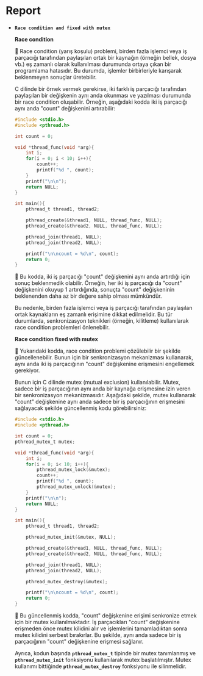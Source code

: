 # Report

- **`Race condition and fixed with mutex`**
    
    **Race condition**
    
    <aside>
    📎 Race condition (yarış koşulu) problemi, birden fazla işlemci veya iş parçacığı tarafından paylaşılan ortak bir kaynağın (örneğin bellek, dosya vb.) eş zamanlı olarak kullanılması durumunda ortaya çıkan bir programlama hatasıdır. Bu durumda, işlemler birbirleriyle karışarak beklenmeyen sonuçlar üretebilir.
    
    C dilinde bir örnek vermek gerekirse, iki farklı iş parçacığı tarafından paylaşılan bir değişkenin aynı anda okunması ve yazılması durumunda bir race condition oluşabilir. Örneğin, aşağıdaki kodda iki iş parçacığı aynı anda "count" değişkenini artırabilir:
    
    </aside>
    
    ```c
    #include <stdio.h>
    #include <pthread.h>
    
    int count = 0;
    
    void *thread_func(void *arg){
        int i;
        for(i = 0; i < 10; i++){
            count++;
            printf("%d ", count);
        }
        printf("\n\n");
        return NULL;
    }
    
    int main(){
        pthread_t thread1, thread2;
    
        pthread_create(&thread1, NULL, thread_func, NULL);
        pthread_create(&thread2, NULL, thread_func, NULL);
    
        pthread_join(thread1, NULL);
        pthread_join(thread2, NULL);
    
        printf("\n\ncount = %d\n", count);
        return 0;
    }
    ```
    
    <aside>
    📎 Bu kodda, iki iş parçacığı "count" değişkenini aynı anda artırdığı için sonuç beklenmedik olabilir. Örneğin, her iki iş parçacığı da "count" değişkenini okuyup 1 artırdığında, sonuçta "count" değişkeninin beklenenden daha az bir değere sahip olması mümkündür.
    
    Bu nedenle, birden fazla işlemci veya iş parçacığı tarafından paylaşılan ortak kaynakların eş zamanlı erişimine dikkat edilmelidir. Bu tür durumlarda, senkronizasyon teknikleri (örneğin, kilitleme) kullanılarak race condition problemleri önlenebilir.
    
    </aside>
    
    **Race condition fixed with mutex**
    
    <aside>
    📎 Yukarıdaki kodda, race condition problemi çözülebilir bir şekilde güncellenebilir. Bunun için bir senkronizasyon mekanizması kullanarak, aynı anda iki iş parçacığının "count" değişkenine erişmesini engellemek gerekiyor.
    
    Bunun için C dilinde mutex (mutual exclusion) kullanılabilir. Mutex, sadece bir iş parçacığının aynı anda bir kaynağa erişmesine izin veren bir senkronizasyon mekanizmasıdır. Aşağıdaki şekilde, mutex kullanarak "count" değişkenine aynı anda sadece bir iş parçacığının erişmesini sağlayacak şekilde güncellenmiş kodu görebilirsiniz:
    
    </aside>
    
    ```c
    #include <stdio.h>
    #include <pthread.h>
    
    int count = 0;
    pthread_mutex_t mutex;
    
    void *thread_func(void *arg){
        int i;
        for(i = 0; i< 10; i++){
            pthread_mutex_lock(&mutex);
            count++;
            printf("%d ", count);
            pthread_mutex_unlock(&mutex);
        }
        printf("\n\n");
        return NULL;
    }
    
    int main(){
        pthread_t thread1, thread2;
    
        pthread_mutex_init(&mutex, NULL);
    
        pthread_create(&thread1, NULL, thread_func, NULL);
        pthread_create(&thread2, NULL, thread_func, NULL);
    
        pthread_join(thread1, NULL);
        pthread_join(thread2, NULL);
    
        pthread_mutex_destroy(&mutex);
    
        printf("\n\ncount = %d\n", count);
        return 0;
    }
    ```
    
    <aside>
    📎 Bu güncellenmiş kodda, "count" değişkenine erişimi senkronize etmek için bir mutex kullanılmaktadır. İş parçacıkları "count" değişkenine erişmeden önce mutex kilidini alır ve işlemlerini tamamladıktan sonra mutex kilidini serbest bırakırlar. Bu şekilde, aynı anda sadece bir iş parçacığının "count" değişkenine erişmesi sağlanır.
    
    Ayrıca, kodun başında **`pthread_mutex_t`** tipinde bir mutex tanımlanmış ve **`pthread_mutex_init`** fonksiyonu kullanılarak mutex başlatılmıştır. Mutex kullanımı bittiğinde **`pthread_mutex_destroy`** fonksiyonu ile silinmelidir.
    
    </aside>